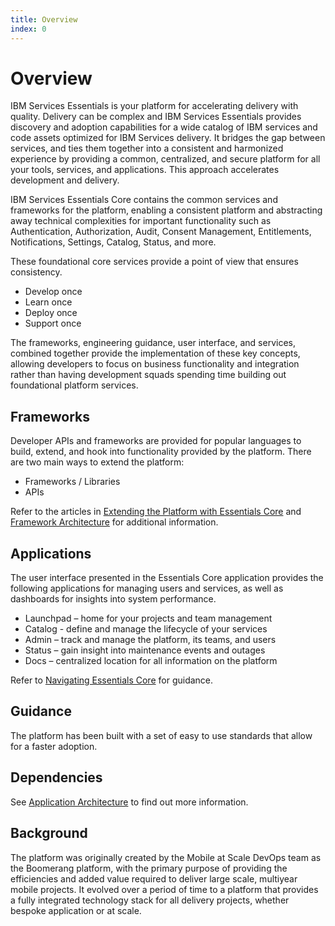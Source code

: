 ```yaml
---
title: Overview
index: 0
---
```


# Overview

IBM Services Essentials is your platform for accelerating delivery with quality. Delivery can be complex and IBM Services Essentials provides discovery and adoption capabilities for a wide catalog of IBM services and code assets optimized for IBM Services delivery. It bridges the gap between services, and ties them together into a consistent and harmonized experience by providing a common, centralized, and secure platform for all your tools, services, and applications. This approach accelerates development and delivery.

IBM Services Essentials Core contains the common services and frameworks for the platform, enabling a consistent platform and abstracting away technical complexities for important functionality such as Authentication, Authorization, Audit, Consent Management, Entitlements, Notifications, Settings, Catalog, Status, and more.

These foundational core services provide a point of view that ensures consistency.

- Develop once
- Learn once
- Deploy once
- Support once

The frameworks, engineering guidance, user interface, and services, combined together provide the implementation of these key concepts, allowing developers to focus on business functionality and integration rather than having development squads spending time building out foundational platform services.

## Frameworks

Developer APIs and frameworks are provided for popular languages to build, extend, and hook into functionality provided by the platform. There are two main ways to extend the platform:

- Frameworks / Libraries
- APIs

Refer to the articles in [Extending the Platform with Essentials Core](/essentials-core/extending/getting-started) and [Framework Architecture](/essentials-core/architecture/framework-architecture) for additional information.

## Applications

The user interface presented in the Essentials Core application provides the following applications for managing users and services, as well as dashboards for insights into system performance. 

- Launchpad – home for your projects and team management
- Catalog - define and manage the lifecycle of your services
- Admin – track and manage the platform, its teams, and users
- Status – gain insight into maintenance events and outages
- Docs – centralized location for all information on the platform

Refer to [Navigating Essentials Core](/essentials-core/introduction/navigating-core) for guidance.

## Guidance

The platform has been built with a set of easy to use standards that allow for a faster adoption.

## Dependencies

See [Application Architecture](/essentials-core/architecture/application-architecture) to find out more information.

## Background

The platform was originally created by the Mobile at Scale DevOps team as the Boomerang platform, with the primary purpose of providing the efficiencies and added value required to deliver large scale, multiyear mobile projects. It evolved over a period of time to a platform that provides a fully integrated technology stack for all delivery projects, whether bespoke application or at scale.
